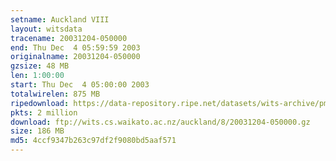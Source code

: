 ```yaml
---
setname: Auckland VIII
layout: witsdata
tracename: 20031204-050000
end: Thu Dec  4 05:59:59 2003
originalname: 20031204-050000
gzsize: 48 MB
len: 1:00:00
start: Thu Dec  4 05:00:00 2003
totalwirelen: 875 MB
ripedownload: https://data-repository.ripe.net/datasets/wits-archive/pma/long/auck/8//20031204-050000.gz
pkts: 2 million
download: ftp://wits.cs.waikato.ac.nz/auckland/8/20031204-050000.gz
size: 186 MB
md5: 4ccf9347b263c97df2f9080bd5aaf571
---
```

